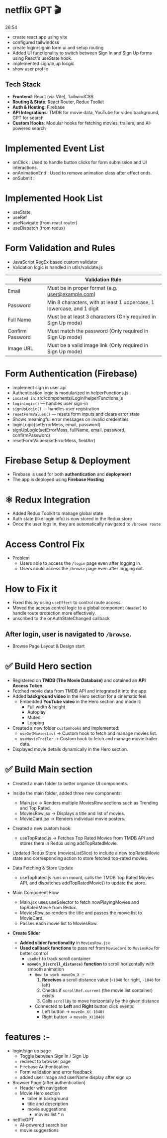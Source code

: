 # netflix GPT 🎬

26:54

- create react app using vite
- configured tailwindcss
- create login/signin form ui and setup routing
- Added UI functionality to switch between Sign In and Sign Up forms using React's useState hook.
- implemented sign/in,up locgic
- show user profile 

##  Tech Stack

- **Frontend**: React (via Vite), TailwindCSS  
- **Routing & State**: React Router, Redux Toolkit  
- **Auth & Hosting**: Firebase  
- **API Integrations**: TMDB for movie data, YouTube for video background, GPT for search  
- **Custom Hooks**: Modular hooks for fetching movies, trailers, and AI-powered search

# Implemented Event List
- onClick           :  Used to handle button clicks for form submission and UI interactions.
- onAnimationEnd    :  Used to remove animation class after effect ends.
- onSubmit          :


# Implemented Hook List
- useState
- useRef
- useNavigate (from react router)
- useDispatch (from redux)


# Form Validation and Rules
 - JavaScript RegEx based custom validator
 - Validation logic is handled in utils/validate.js

|   Field               |          Validation Rule                                                          |
|-----------------------|-----------------------------------------------------------------------------------|
|  Email                |   Must be in proper format (e.g. user@example.com)                                |
|  Password             |   Min 8 characters, with at least 1 uppercase, 1 lowercase, and 1 digit           |
|  Full Name            |   Must be at least 3 characters (Only required in Sign Up mode)                   |
|  Confirm Password     |   Must match the password (Only required in Sign Up mode)                         |
|  Image URL            |   Must be a valid image link (Only required in Sign Up mode)                      |


# Form Authentication (Firebase)
  - implement sign in user api
  - Authentication logic is modularized in helperFunctions.js
  - `Located in`: src/components/Login/helperFunctions.js
  - `loginLogic()` — handles user sign-in
  - `signUpLogic()` — handles user registration
  - `resetFormValues()` — resets form inputs and clears error state
  - Shows meaningful error messages on invalid credentials
  - loginLogic(setErrorMess, email, password)
  - signUpLogic(setErrorMess, fullName, email, password, confirmPassword)
  - resetFormValues(setErrorMess, fieldArr)


# Firebase Setup & Deployment
   - Firebase is used for both **authentication** and **deployment**
   - The app is deployed using **Firebase Hosting**


# ⚛️ Redux Integration
  - Added Redux Toolkit to manage global state
  - Auth state (like login info) is now stored in the Redux store
  - Once the user logs in, they are automatically navigated to `/browse route`

# Access Control Fix
- Problem  
  - Users able to access the `/login` page even after logging in.  
  - Users could access the `/browse` page even after logging out.

# How to Fix it  
- Fixed this by using `useEffect` to control route access.  
- Moved the access control logic to a global component (`Header`) to handle route protection more effectively.
- unscribed to the onAuthStateChanged callback 

## After login, user is navigated to `/browse`.
  - Browse Page Layout & Design start

# ✅ Build Hero section 
  - Registered on **TMDB (The Movie Database)** and obtained an **API Access Token**.
  - Fetched movie data from TMDB API and integrated it into the app.
  - Added **background video** in the Hero section for a cinematic feel.
    - Embedded **YouTube video** in the Hero section and made it:
      - Full width & height
      - Autoplay
      - Muted
      - Looping
  - Created a new folder `customhooks` and implemented:
    - `useGetMoviesList` → Custom hook to fetch and manage movies list.
    - `useMovieTrailer` → Custom hook to fetch and manage movie trailer data.
  - Displayed movie details dynamically in the Hero section.

# ✅ Build Main section 
  - Created a main folder to better organize UI components.
  - Inside the main folder, added three new components:
    - Main.jsx → Renders multiple MoviesRow sections such as Trending and Top Rated.
    - MoviesRow.jsx → Displays a title and list of movies.
    - MovieCard.jsx → Renders individual movie posters.
  - Created a new custom hook:
    - useTopRated.js → Fetches Top Rated Movies from TMDB API and stores them in Redux using addTopRatedMovie.
  - Updated Redux Store (moviesListSlice) to include a new topRatedMovie state and corresponding action to store fetched top-rated movies.
  - Data Fetching & Store Update
    - useTopRated.js runs on mount, calls the TMDB Top Rated Movies API, and dispatches addTopRatedMovie() to update the store.
  - Main Component Flow
    - Main.jsx uses useSelector to fetch nowPlayingMovies and topRatedMovie from Redux.
    - MoviesRow.jsx renders the title and passes the movie list to MovieCard.
    - Passes each movie list to MoviesRow.

- **Create Slider**
  - **Added slider functionality** in `MoviesRow.jsx`
  - **Used callback functions** to pass ref from `MovieCard` to `MoviesRow` for better control
    - `useRef` to track scroll container
    - **`moveOn_X(scroll_distance)` function** to scroll horizontally with smooth animation 
      - `How to work moveOn_X `:-
        1. **Receives** a scroll distance value (`+1040` for right, `-1040` for left)
        2. Checks if `scrollRef.current` (the movie list container) exists
        3. Calls `scrollBy` to move horizontally by the given distance
      - Connected to **Left** and **Right** button click events:
        - Left button → `moveOn_X(-1040)`
        - Right button → `moveOn_X(1040)`


# features :-
- login/sign up page
    - Toggle between Sign In / Sign Up
    - redirect to browser page
    - Firebase Authentication
    - Form validation and error feedback
    - added user image and userName display after sign up
- Browser Page (after authentication)
    - Header with navigation
    - Movie Hero section
        - tailer in background
        - title and description
        - movie suggestions
            - movies list * n
- netflixGPT 
    - AI-powered search bar
    - movie suggestions 